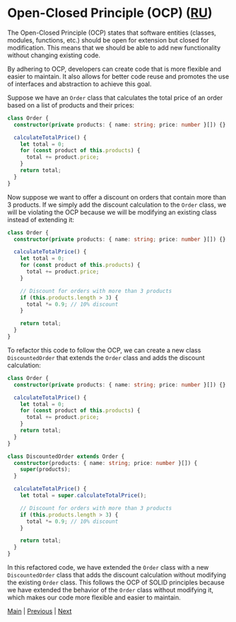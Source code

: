 # Open-Closed Principle (OCP) ([RU](./README_RU.md))

The Open-Closed Principle (OCP) states that software entities (classes, modules, functions, etc.) should be open for extension but closed for modification. This means that we should be able to add new functionality without changing existing code.

By adhering to OCP, developers can create code that is more flexible and easier to maintain. It also allows for better code reuse and promotes the use of interfaces and abstraction to achieve this goal.

Suppose we have an `Order` class that calculates the total price of an order based on a list of products and their prices:

```typescript
class Order {
  constructor(private products: { name: string; price: number }[]) {}

  calculateTotalPrice() {
    let total = 0;
    for (const product of this.products) {
      total += product.price;
    }
    return total;
  }
}
```

Now suppose we want to offer a discount on orders that contain more than 3 products. If we simply add the discount calculation to the `Order` class, we will be violating the OCP because we will be modifying an existing class instead of extending it:

```typescript
class Order {
  constructor(private products: { name: string; price: number }[]) {}

  calculateTotalPrice() {
    let total = 0;
    for (const product of this.products) {
      total += product.price;
    }

    // Discount for orders with more than 3 products
    if (this.products.length > 3) {
      total *= 0.9; // 10% discount
    }

    return total;
  }
}
```

To refactor this code to follow the OCP, we can create a new class `DiscountedOrder` that extends the `Order` class and adds the discount calculation:

```typescript
class Order {
  constructor(private products: { name: string; price: number }[]) {}

  calculateTotalPrice() {
    let total = 0;
    for (const product of this.products) {
      total += product.price;
    }
    return total;
  }
}

class DiscountedOrder extends Order {
  constructor(products: { name: string; price: number }[]) {
    super(products);
  }

  calculateTotalPrice() {
    let total = super.calculateTotalPrice();

    // Discount for orders with more than 3 products
    if (this.products.length > 3) {
      total *= 0.9; // 10% discount
    }

    return total;
  }
}
```

In this refactored code, we have extended the `Order` class with a new `DiscountedOrder` class that adds the discount calculation without modifying the existing `Order` class. This follows the OCP of SOLID principles because we have extended the behavior of the `Order` class without modifying it, which makes our code more flexible and easier to maintain.

[Main](../README.md) | [Previous](../S/README.md) | [Next](../L/README.md)